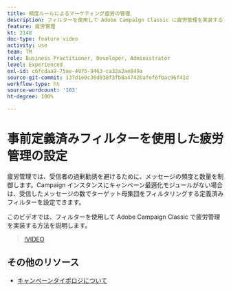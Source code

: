 ```yaml
---
title: 頻度ルールによるマーケティング疲労の管理
description: フィルターを使用して Adobe Campaign Classic に疲労管理を実装する方法を説明します。
feature: 疲労管理
kt: 2148
doc-type: feature video
activity: use
team: TM
role: Business Practitioner, Developer, Administrator
level: Experienced
exl-id: c6fcdaa9-75ae-4975-9463-ca32a2ae849a
source-git-commit: 137d1e0c36d038f3fb8a4742bafef6fbac96f41d
workflow-type: ht
source-wordcount: '103'
ht-degree: 100%

---
```


# 事前定義済みフィルターを使用した疲労管理の設定

疲労管理では、受信者の過剰勧誘を避けるために、メッセージの頻度と数量を制御します。Campaign インスタンスにキャンペーン最適化モジュールがない場合は、受信したメッセージの数でターゲット母集団をフィルタリングする定義済みフィルターを設定できます。

このビデオでは、フィルターを使用して Adobe Campaign Classic で疲労管理を実装する方法を説明します。

>[!VIDEO](https://video.tv.adobe.com/v/25091?quality=12)

## その他のリソース

* [キャンペーンタイポロジについて](https://docs.adobe.com/content/help/ja-JP/campaign-classic/using/orchestrating-campaigns/campaign-optimization/about-campaign-typologies.html)
